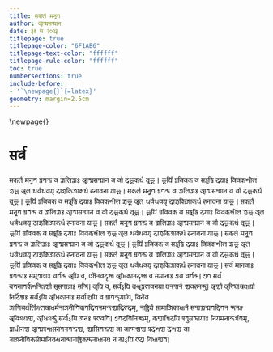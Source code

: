 ```yaml
---
title: 𑐳𑐎𑐮𑐾𑑄 𑐩𑐣𑐹𑐟
author: 𑐁𑐟𑑂𑐩𑐳𑐩𑑂𑐩𑐵𑐣
date: 𑑓𑑑 𑐩𑐾 𑑒𑑐𑑒𑑓
titlepage: true
titlepage-color: "6F1AB6"
titlepage-text-color: "ffffff"
titlepage-rule-color: "ffffff"
toc: true
numbersections: true
include-before:
- '`\newpage{}`{=latex}'
geometry: margin=2.5cm
---
```


\newpage{}

# 𑐳𑐬𑑂𑐰𑐾

𑐳𑐎𑐮𑐾𑑄 𑐩𑐣𑐹𑐟 𑐳𑑂𑐰𑐟𑐣𑑂𑐟𑑂𑐬 𑐰 𑐖𑑂𑐰𑐮𑐶𑐖𑑂𑐰𑑅 𑐁𑐟𑑂𑐩𑐳𑐩𑑂𑐩𑐵𑐣 𑐰 𑐰𑐵𑑄 𑐡𑐂𑐎𑐠𑑄 𑐧𑐸𑐂 𑑋 𑐂𑐥𑐶𑑄 𑐳𑑂𑐰𑐰𑐶𑐰𑐾𑐎 𑐰 𑐳𑐡𑑂𑐧𑐸𑐡𑑂𑐢𑐶 𑐡𑐫𑐵𑑅 𑐰𑐶𑐰𑐾𑐎𑐱𑐷𑐮 𑐖𑐸𑐂 𑐀𑐮𑐾 𑐠𑐰𑑄𑐠𑐰𑐫𑑂 𑐡𑐵𑐖𑐸𑐎𑐶𑐖𑐵𑐎𑐠𑑄 𑐴𑐣𑐵𑐧𑐣𑐵 𑐫𑐵𑐂 𑑋 𑐳𑐎𑐮𑐾𑑄 𑐩𑐣𑐹𑐟 𑐳𑑂𑐰𑐟𑐣𑑂𑐟𑑂𑐬 𑐰 𑐖𑑂𑐰𑐮𑐶𑐖𑑂𑐰𑑅 𑐁𑐟𑑂𑐩𑐳𑐩𑑂𑐩𑐵𑐣 𑐰 𑐰𑐵𑑄 𑐡𑐂𑐎𑐠𑑄 𑐧𑐸𑐂 𑑋 𑐂𑐥𑐶𑑄 𑐳𑑂𑐰𑐰𑐶𑐰𑐾𑐎 𑐰 𑐳𑐡𑑂𑐧𑐸𑐡𑑂𑐢𑐶 𑐡𑐫𑐵𑑅 𑐰𑐶𑐰𑐾𑐎𑐱𑐷𑐮 𑐖𑐸𑐂 𑐀𑐮𑐾 𑐠𑐰𑑄𑐠𑐰𑐫𑑂 𑐡𑐵𑐖𑐸𑐎𑐶𑐖𑐵𑐎𑐠𑑄 𑐴𑐣𑐵𑐧𑐣𑐵 𑐫𑐵𑐂 𑑋 𑐳𑐎𑐮𑐾𑑄 𑐩𑐣𑐹𑐟 𑐳𑑂𑐰𑐟𑐣𑑂𑐟𑑂𑐬 𑐰 𑐖𑑂𑐰𑐮𑐶𑐖𑑂𑐰𑑅 𑐁𑐟𑑂𑐩𑐳𑐩𑑂𑐩𑐵𑐣 𑐰 𑐰𑐵𑑄 𑐡𑐂𑐎𑐠𑑄 𑐧𑐸𑐂 𑑋 𑐂𑐥𑐶𑑄 𑐳𑑂𑐰𑐰𑐶𑐰𑐾𑐎 𑐰 𑐳𑐡𑑂𑐧𑐸𑐡𑑂𑐢𑐶 𑐡𑐫𑐵𑑅 𑐰𑐶𑐰𑐾𑐎𑐱𑐷𑐮 𑐖𑐸𑐂 𑐀𑐮𑐾 𑐠𑐰𑑄𑐠𑐰𑐫𑑂 𑐡𑐵𑐖𑐸𑐎𑐶𑐖𑐵𑐎𑐠𑑄 𑐴𑐣𑐵𑐧𑐣𑐵 𑐫𑐵𑐂 𑑋 𑐳𑐎𑐮𑐾𑑄 𑐩𑐣𑐹𑐟 𑐳𑑂𑐰𑐟𑐣𑑂𑐟𑑂𑐬 𑐰 𑐖𑑂𑐰𑐮𑐶𑐖𑑂𑐰𑑅 𑐁𑐟𑑂𑐩𑐳𑐩𑑂𑐩𑐵𑐣 𑐰 𑐰𑐵𑑄 𑐡𑐂𑐎𑐠𑑄 𑐧𑐸𑐂 𑑋 𑐂𑐥𑐶𑑄 𑐳𑑂𑐰𑐰𑐶𑐰𑐾𑐎 𑐰 𑐳𑐡𑑂𑐧𑐸𑐡𑑂𑐢𑐶 𑐡𑐫𑐵𑑅 𑐰𑐶𑐰𑐾𑐎𑐱𑐷𑐮 𑐖𑐸𑐂 𑐀𑐮𑐾 𑐠𑐰𑑄𑐠𑐰𑐫𑑂 𑐡𑐵𑐖𑐸𑐎𑐶𑐖𑐵𑐎𑐠𑑄 𑐴𑐣𑐵𑐧𑐣𑐵 𑐫𑐵𑐂 𑑋 𑐳𑐎𑐮𑐾𑑄 𑐩𑐣𑐹𑐟 𑐳𑑂𑐰𑐟𑐣𑑂𑐟𑑂𑐬 𑐰 𑐖𑑂𑐰𑐮𑐶𑐖𑑂𑐰𑑅 𑐁𑐟𑑂𑐩𑐳𑐩𑑂𑐩𑐵𑐣 𑐰 𑐰𑐵𑑄 𑐡𑐂𑐎𑐠𑑄 𑐧𑐸𑐂 𑑋 𑐂𑐥𑐶𑑄 𑐳𑑂𑐰𑐰𑐶𑐰𑐾𑐎 𑐰 𑐳𑐡𑑂𑐧𑐸𑐡𑑂𑐢𑐶 𑐡𑐫𑐵𑑅 𑐰𑐶𑐰𑐾𑐎𑐱𑐷𑐮 𑐖𑐸𑐂 𑐀𑐮𑐾 𑐠𑐰𑑄𑐠𑐰𑐫𑑂 𑐡𑐵𑐖𑐸𑐎𑐶𑐖𑐵𑐎𑐠𑑄 𑐴𑐣𑐵𑐧𑐣𑐵 𑐫𑐵𑐂 𑑋 𑐳𑐎𑐮𑐾𑑄 𑐩𑐣𑐹𑐟 𑐳𑑂𑐰𑐟𑐣𑑂𑐟𑑂𑐬 𑐰 𑐖𑑂𑐰𑐮𑐶𑐖𑑂𑐰𑑅 𑐁𑐟𑑂𑐩𑐳𑐩𑑂𑐩𑐵𑐣 𑐰 𑐰𑐵𑑄 𑐡𑐂𑐎𑐠𑑄 𑐧𑐸𑐂 𑑋 𑐂𑐥𑐶𑑄 𑐳𑑂𑐰𑐰𑐶𑐰𑐾𑐎 𑐰 𑐳𑐡𑑂𑐧𑐸𑐡𑑂𑐢𑐶 𑐡𑐫𑐵𑑅 𑐰𑐶𑐰𑐾𑐎𑐱𑐷𑐮 𑐖𑐸𑐂 𑐀𑐮𑐾 𑐠𑐰𑑄𑐠𑐰𑐫𑑂 𑐡𑐵𑐖𑐸𑐎𑐶𑐖𑐵𑐎𑐠𑑄 𑐴𑐣𑐵𑐧𑐣𑐵 𑐫𑐵𑐂 𑑋 𑐳𑐬𑑂𑐰𑐾 𑐩𑐵𑐣𑐰𑐵𑑅 𑐳𑑂𑐰𑐟𑐣𑑂𑐟𑑂𑐬𑐵𑑅 𑐳𑐩𑐸𑐟𑑂𑐥𑐣𑑂𑐣𑐵𑑅 𑐰𑐬𑑂𑐟𑐣𑑂𑐟𑐾 𑐀𑐥𑐶 𑐔, 𑐐𑑁𑐬𑐰𑐡𑐺𑐱𑐵 𑐀𑐢𑐶𑐎𑐵𑐬𑐡𑐺𑐱𑐵 𑐔 𑐳𑐩𑐵𑐣𑐵𑑅 𑐊𑐰 𑐰𑐬𑑂𑐟𑐣𑑂𑐟𑐾𑑋 𑐊𑐟𑐾 𑐳𑐬𑑂𑐰𑐾 𑐔𑐾𑐟𑐣𑐵𑐟𑐬𑑂𑐎𑐱𑐎𑑂𑐟𑐶𑐨𑑂𑐫𑐵𑑄 𑐳𑐸𑐳𑐩𑑂𑐥𑐣𑑂𑐣𑐵𑑅 𑐳𑐣𑑂𑐟𑐶𑑋 𑐀𑐥𑐶 𑐔, 𑐳𑐬𑑂𑐰𑐾𑑇𑐥𑐶 𑐧𑐣𑑂𑐢𑐸𑐟𑑂𑐰𑐨𑐵𑐰𑐣𑐫𑐵 𑐥𑐬𑐳𑑂𑐥𑐬𑑄 𑐰𑑂𑐫𑐰𑐴𑐬𑐣𑑂𑐟𑐸𑑋 𑐀𑐳𑑂𑐫𑐵𑑄 𑐀𑐨𑐶𑐑𑑀𑐲𑐞𑐵𑐫𑐵𑑄 𑐣𑐶𑐬𑑂𑐡𑐶𑐲𑑂𑐚𑐵𑑅 𑐳𑐬𑑂𑐰𑐾𑑇𑐥𑐶 𑐀𑐢𑐶𑐎𑐵𑐬𑐵𑑅 𑐳𑐬𑑂𑐰𑐵𑐞𑑂𑐫𑐥𑐶 𑐔 𑐳𑑂𑐰𑐵𑐟𑐣𑑂𑐟𑑂𑐬𑑂𑐫𑐵𑐞𑐶, 𑐰𑐶𑐣𑐿𑐰 𑐖𑐵𑐟𑐶𑐰𑐬𑑂𑐞𑐮𑐶𑑄𑐐𑐨𑐵𑐲𑐵𑐢𑐬𑑂𑐩𑐬𑐵𑐖𑐣𑐷𑐟𑐶𑐎𑐟𑐡𑐶𑐟𑐬𑐩𑐣𑑂𑐟𑐰𑑂𑐫𑐵𑐡𑐶𑐨𑐾𑐡𑐩𑑂, 𑐬𑐵𑐲𑑂𑐚𑑂𑐬𑐶𑐫𑑄 𑐳𑐵𑐩𑐵𑐖𑐶𑐎𑐵𑐢𑐵𑐬𑑄 𑐳𑐩𑑂𑐥𑐖𑑂𑐖𑐣𑑂𑐩𑐟𑐡𑐶𑐟𑐬 𑐳𑑂𑐟𑐬𑐘𑑂𑐔 𑐀𑐰𑐶𑐐𑐞𑐫𑑂𑐫, 𑐀𑐢𑐶𑐐𑐣𑑂𑐟𑐸𑑄 𑐳𑐬𑑂𑐰𑑀𑑇𑐥𑐶 𑐖𑐣𑑅 𑐥𑑂𑐬𑐨𑐰𑐟𑐶𑑋 𑐊𑐟𑐡𑐟𑐶𑐬𑐶𑐎𑑂𑐟𑐩𑑂, 𑐎𑐳𑑂𑐫𑐵𑐱𑑂𑐔𑐶𑐡𑐥𑐶 𑐥𑑂𑐬𑐨𑐸𑐳𑐟𑑂𑐟𑐵𑐫𑐵𑑅 𑐣𑐶𑐫𑐩𑐣𑐵𑐣𑑂𑐟𑐬𑑂𑐐𑐟𑐩𑑂, 𑐳𑑂𑐰𑐵𑐢𑐷𑐣𑐳𑑂𑐫 𑐁𑐟𑑂𑐩𑐥𑑂𑐬𑐱𑐵𑐳𑐣𑐾𑐟𑐬𑐟𑐣𑑂𑐟𑑂𑐬𑐳𑑂𑐫, 𑐣𑑂𑐫𑐵𑐳𑐶𑐟𑐣𑑂𑐟𑑂𑐬𑐳𑑂𑐫 𑐰𑐵 𑐰𑐵𑐳𑑂𑐟𑐰𑑂𑐫𑐳𑑂𑐫 𑐥𑑂𑐬𑐡𑐾𑐱𑐳𑑂𑐫 𑐡𑐾𑐱𑐳𑑂𑐫 𑐰𑐵 𑐬𑐵𑐖𑐣𑐷𑐟𑐶𑐎𑐳𑐷𑐩𑐵𑐣𑐶𑐧𑐣𑑂𑐢𑐣𑐵𑐣𑑂𑐟𑐵𑐬𑐵𑐲𑑂𑐚𑑂𑐬𑐶𑐎𑐳𑑂𑐟𑐬𑐵𑐢𑐵𑐬𑐾𑐞 𑐣 𑐎𑑀𑑇𑐥𑐶 𑐨𑐾𑐡𑑀 𑐰𑐶𑐢𑐵𑐳𑑂𑐫𑐟𑐾𑑋 
